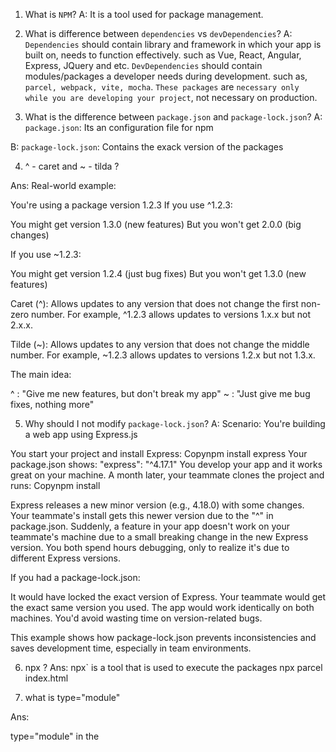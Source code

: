 1. What is `NPM`?
   A: It is a tool used for package management.

2. What is difference between `dependencies` vs `devDependencies`?
   A: `Dependencies` should contain library and framework in which your app is built on, needs to function effectively. such as Vue, React, Angular, Express, JQuery and etc.
   `DevDependencies` should contain modules/packages a developer needs during development.
   such as, `parcel, webpack, vite, mocha`.
   `These packages` are `necessary only while you are developing your project`, not necessary on production.

3. What is the difference between `package.json` and `package-lock.json`?
   A: `package.json`:
   Its an configuration file for npm

B: `package-lock.json`:
Contains the exack version of the packages

4. ^ - caret and ~ - tilda ?

Ans: Real-world example:

You're using a package version 1.2.3
If you use ^1.2.3:

You might get version 1.3.0 (new features)
But you won't get 2.0.0 (big changes)

If you use ~1.2.3:

You might get version 1.2.4 (just bug fixes)
But you won't get 1.3.0 (new features)

Caret (^): Allows updates to any version that does not change the first non-zero number. For example, ^1.2.3 allows updates to versions 1.x.x but not 2.x.x.

Tilde (~): Allows updates to any version that does not change the middle number. For example, ~1.2.3 allows updates to versions 1.2.x but not 1.3.x.

The main idea:

^ : "Give me new features, but don't break my app"
~ : "Just give me bug fixes, nothing more"

5. Why should I not modify `package-lock.json`?
   A: Scenario: You're building a web app using Express.js

You start your project and install Express:
Copynpm install express
Your package.json shows: "express": "^4.17.1"
You develop your app and it works great on your machine.
A month later, your teammate clones the project and runs:
Copynpm install

Express releases a new minor version (e.g., 4.18.0) with some changes.
Your teammate's install gets this newer version due to the "^" in package.json.
Suddenly, a feature in your app doesn't work on your teammate's machine due to a small breaking change in the new Express version.
You both spend hours debugging, only to realize it's due to different Express versions.

If you had a package-lock.json:

It would have locked the exact version of Express.
Your teammate would get the exact same version you used.
The app would work identically on both machines.
You'd avoid wasting time on version-related bugs.

This example shows how package-lock.json prevents inconsistencies and saves development time, especially in team environments.

6. npx ?
   Ans: npx` is a tool that is used to execute the packages
   npx parcel index.html

7. what is type="module"

Ans: <script
      type="module" 
      src="./Chapter 02 - Igniting our App/Coding/App.js"
    ></script>

type="module" in the <script> tag tells the browser that the script is an ES module, rather than a standard script file. This allows the use of features like import/export within the script.

8. Parcel ?
   Ans: # Parcel will do below things-

- Dev Build
- Create local server
- HMR- Hot Module Replacement: parcel keeps track of file changes via file watcher algorithm and renders the changes in the files
- Uses File Watching Algorithm - written in c++
- Caching- Faster Builds
- Image Optimization
- Minification
- Bundling
- Compressing
- Consistent hashing
- Code Splitting
- Differential bundling - to support older browsers
- Better Error handling
- Tree shaking -- remove unused code
- Create different build for dev and prod

### installation commands:

- Install:

```
npm install -D parcel
```

- Parcel Commands :
  - For development build:
  ```
  npx parcel index.html
  ```
  - For production build :
  ```
  npx parcel build index.html
  ```

9. What is `.parcel-cache`?

A: `.parcel-cache` is used by parcel(bundler) to reduce the building time.

10. What is `Tree Shaking`?

A: `Tree shaking` is process of removing the unwanted code that we do not use while developing the application.

11. List down your favorite `5 superpowers of Parcel` and describe any 3 of them in your own words.

A: `5 superpowers of Parcel`:

- `HMR (Hot Module Replacement)` - adds, or removes modules while an application is running, without a full reload.
- `File watcher algorithm` - File Watchers monitor directories on the file system and perform specific actions when desired files appear.
- `Minification` - Minification is the process of minimizing code and markup in your web pages and script files.
- `Image optimization`
- `Caching while development`

12. What is the `dist` folder?
    A: The `/dist` folder contains the minimized version of the source code.

13. What is `browserslist`?

A: Browserlist is a tool that lets you define target browsers for your web application or library.
